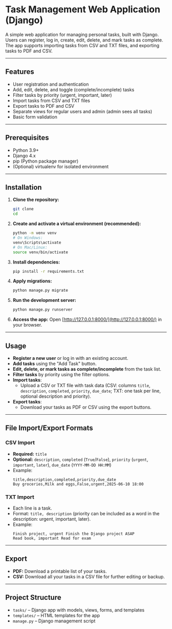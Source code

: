 # Task Management Web Application (Django)

A simple web application for managing personal tasks, built with Django.  
Users can register, log in, create, edit, delete, and mark tasks as complete.  
The app supports importing tasks from CSV and TXT files, and exporting tasks to PDF and CSV.

---

## Features

- User registration and authentication
- Add, edit, delete, and toggle (complete/incomplete) tasks
- Filter tasks by priority (urgent, important, later)
- Import tasks from CSV and TXT files
- Export tasks to PDF and CSV
- Separate views for regular users and admin (admin sees all tasks)
- Basic form validation

---

## Prerequisites

- Python 3.9+
- Django 4.x
- pip (Python package manager)
- (Optional) virtualenv for isolated environment

---

## Installation

1. **Clone the repository:**
   ```bash
   git clone 
   cd 
   ```

2. **Create and activate a virtual environment (recommended):**
   ```bash
   python -m venv venv
   # On Windows:
   venv\Scripts\activate
   # On Mac/Linux:
   source venv/bin/activate
   ```

3. **Install dependencies:**
   ```bash
   pip install -r requirements.txt
   ```

4. **Apply migrations:**
   ```bash
   python manage.py migrate
   ```

5. **Run the development server:**
   ```bash
   python manage.py runserver
   ```

6. **Access the app:**
   Open [http://127.0.0.1:8000/](http://127.0.0.1:8000/) in your browser.

---

## Usage

- **Register a new user** or log in with an existing account.
- **Add tasks** using the "Add Task" button.
- **Edit, delete, or mark tasks as complete/incomplete** from the task list.
- **Filter tasks** by priority using the filter options.
- **Import tasks**:
  - Upload a CSV or TXT file with task data (CSV: columns `title`, `description`, `completed`, `priority`, `due_date`; TXT: one task per line, optional description and priority).
- **Export tasks**:
  - Download your tasks as PDF or CSV using the export buttons.

---

## File Import/Export Formats

### CSV Import

- **Required:** `title`
- **Optional:** `description`, `completed` (`True`/`False`), `priority` (`urgent`, `important`, `later`), `due_date` (`YYYY-MM-DD HH:MM`)
- Example:
  ```
  title,description,completed,priority,due_date
  Buy groceries,Milk and eggs,False,urgent,2025-06-10 18:00
  ```

### TXT Import

- Each line is a task.  
- Format: `title, description` (priority can be included as a word in the description: urgent, important, later).
- Example:
  ```
  Finish project, urgent Finish the Django project ASAP
  Read book, important Read for exam
  ```

---

## Export

- **PDF:** Download a printable list of your tasks.
- **CSV:** Download all your tasks in a CSV file for further editing or backup.

---

## Project Structure

- `tasks/` – Django app with models, views, forms, and templates
- `templates/` – HTML templates for the app
- `manage.py` – Django management script




